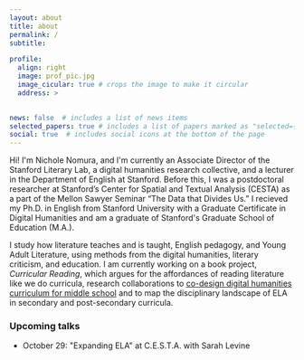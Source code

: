 ```yaml
---
layout: about
title: about
permalink: /
subtitle: 

profile:
  align: right
  image: prof_pic.jpg
  image_cicular: true # crops the image to make it circular
  address: >
    

news: false  # includes a list of news items
selected_papers: true # includes a list of papers marked as "selected={true}"
social: true  # includes social icons at the bottom of the page
---
```

Hi! I'm Nichole Nomura, and I'm currently an Associate Director of the Stanford Literary Lab, a digital humanities research collective, and a lecturer in the Department of English at Stanford. Before this, I was a  postdoctoral researcher at Stanford’s Center for Spatial and Textual Analysis (CESTA) as a part of the Mellon Sawyer Seminar “The Data that Divides Us.” I recieved my Ph.D. in English from Stanford University with a Graduate Certificate in Digital Humanities and am a graduate of Stanford's Graduate School of Education (M.A.). 

I study how literature teaches and is taught, English pedagogy, and Young Adult Literature, using methods from the digital humanities, literary criticism, and education. I am currently working on a book project, *Curricular Reading*, which argues for the affordances of reading literature like we do curricula, research collaborations to [co-design digital humanities curriculum for middle school](https://elalytics.stanford.edu/) and to map the disciplinary landscape of ELA in secondary and post-secondary curricula.


### Upcoming talks 
* October 29: "Expanding ELA" at C.E.S.T.A. with Sarah Levine
